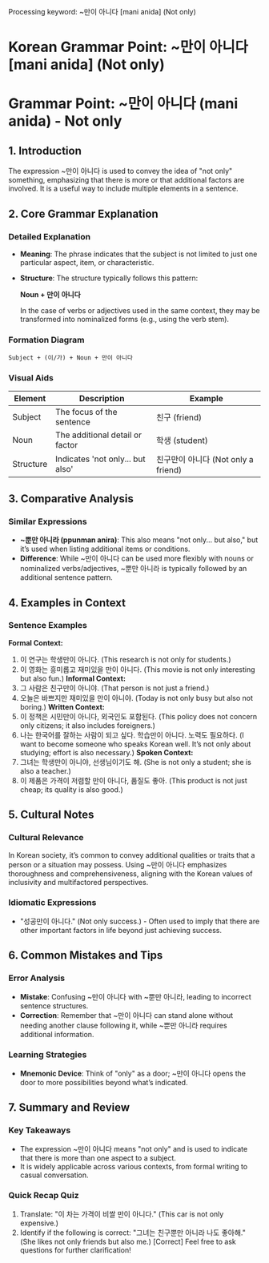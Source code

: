 Processing keyword: ~만이 아니다 [mani anida] (Not only)
# Korean Grammar Point: ~만이 아니다 [mani anida] (Not only)
# Grammar Point: ~만이 아니다 (mani anida) - Not only
## 1. Introduction
The expression ~만이 아니다 is used to convey the idea of "not only" something, emphasizing that there is more or that additional factors are involved. It is a useful way to include multiple elements in a sentence.
## 2. Core Grammar Explanation
### Detailed Explanation
- **Meaning**: The phrase indicates that the subject is not limited to just one particular aspect, item, or characteristic.
- **Structure**: The structure typically follows this pattern:
  
  **Noun + 만이 아니다**
  
  In the case of verbs or adjectives used in the same context, they may be transformed into nominalized forms (e.g., using the verb stem).
### Formation Diagram
```plaintext
Subject + (이/가) + Noun + 만이 아니다
```
### Visual Aids
| Element        | Description                     | Example                       |
|----------------|---------------------------------|-------------------------------|
| Subject        | The focus of the sentence       | 친구 (friend)                |
| Noun           | The additional detail or factor | 학생 (student)               |
| Structure      | Indicates 'not only... but also'| 친구만이 아니다 (Not only a friend) |
## 3. Comparative Analysis
### Similar Expressions
- **~뿐만 아니라 (ppunman anira)**: This also means "not only... but also," but it’s used when listing additional items or conditions.
- **Difference**: While ~만이 아니다 can be used more flexibly with nouns or nominalized verbs/adjectives, ~뿐만 아니라 is typically followed by an additional sentence pattern.
## 4. Examples in Context
### Sentence Examples
**Formal Context:**
1. 이 연구는 학생만이 아니다. (This research is not only for students.)
2. 이 영화는 흥미롭고 재미있을 만이 아니다. (This movie is not only interesting but also fun.)
**Informal Context:**
1. 그 사람은 친구만이 아니야. (That person is not just a friend.)
2. 오늘은 바쁘지만 재미있을 만이 아니야. (Today is not only busy but also not boring.)
**Written Context:**
1. 이 정책은 시민만이 아니다, 외국인도 포함된다. (This policy does not concern only citizens; it also includes foreigners.)
2. 나는 한국어를 잘하는 사람이 되고 싶다. 학습만이 아니다. 노력도 필요하다. (I want to become someone who speaks Korean well. It’s not only about studying; effort is also necessary.)
**Spoken Context:**
1. 그녀는 학생만이 아니야, 선생님이기도 해. (She is not only a student; she is also a teacher.)
2. 이 제품은 가격이 저렴할 만이 아니다, 품질도 좋아. (This product is not just cheap; its quality is also good.)
## 5. Cultural Notes
### Cultural Relevance
In Korean society, it’s common to convey additional qualities or traits that a person or a situation may possess. Using ~만이 아니다 emphasizes thoroughness and comprehensiveness, aligning with the Korean values of inclusivity and multifactored perspectives.
### Idiomatic Expressions
- "성공만이 아니다." (Not only success.) - Often used to imply that there are other important factors in life beyond just achieving success.
## 6. Common Mistakes and Tips
### Error Analysis
- **Mistake**: Confusing ~만이 아니다 with ~뿐만 아니라, leading to incorrect sentence structures.
- **Correction**: Remember that ~만이 아니다 can stand alone without needing another clause following it, while ~뿐만 아니라 requires additional information.
### Learning Strategies
- **Mnemonic Device**: Think of "only" as a door; ~만이 아니다 opens the door to more possibilities beyond what’s indicated.
## 7. Summary and Review
### Key Takeaways
- The expression ~만이 아니다 means "not only" and is used to indicate that there is more than one aspect to a subject.
- It is widely applicable across various contexts, from formal writing to casual conversation.
### Quick Recap Quiz
1. Translate: "이 차는 가격이 비쌀 만이 아니다." (This car is not only expensive.)
2. Identify if the following is correct: "그녀는 친구뿐만 아니라 나도 좋아해." (She likes not only friends but also me.) [Correct]
Feel free to ask questions for further clarification!
